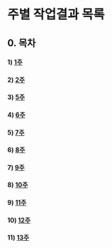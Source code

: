 # 주별 작업결과 목록

## 0. 목차

#### 1) [1주](Week1/index.md)
#### 2) [2주](Week2/index.md)
#### 3) [5주](Week5/index.md)
#### 4) [6주](Week6/index.md)
#### 5) [7주](Week7/index.md)
#### 6) [8주](Week8/index.md)
#### 7) [9주](Week9/index.md)
#### 8) [10주](Week10/index.md)
#### 9) [11주](Week11/index.md)
#### 10) [12주](Week12/index.md)
#### 11) [13주](Week13/index.md)
